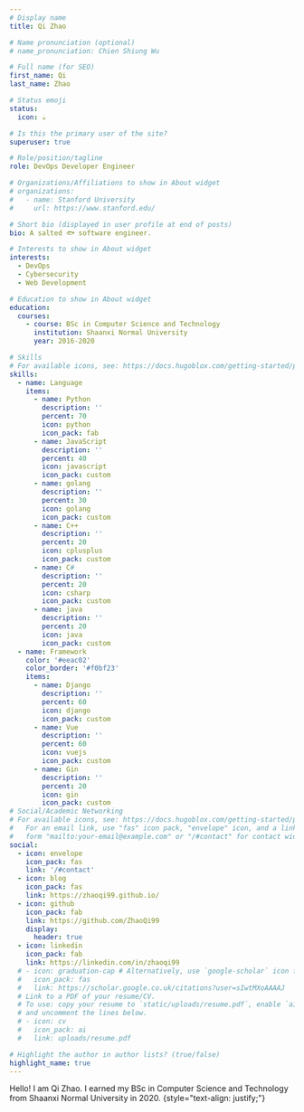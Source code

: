 ```yaml
---
# Display name
title: Qi Zhao

# Name pronunciation (optional)
# name_pronunciation: Chien Shiung Wu

# Full name (for SEO)
first_name: Qi
last_name: Zhao

# Status emoji
status:
  icon: ☕️

# Is this the primary user of the site?
superuser: true

# Role/position/tagline
role: DevOps Developer Engineer

# Organizations/Affiliations to show in About widget
# organizations:
#   - name: Stanford University
#     url: https://www.stanford.edu/

# Short bio (displayed in user profile at end of posts)
bio: A salted 🐟 software engineer.

# Interests to show in About widget
interests:
  - DevOps
  - Cybersecurity
  - Web Development

# Education to show in About widget
education:
  courses:
    - course: BSc in Computer Science and Technology
      institution: Shaanxi Normal University
      year: 2016-2020

# Skills
# For available icons, see: https://docs.hugoblox.com/getting-started/page-builder/#icons
skills:
  - name: Language
    items:
      - name: Python
        description: ''
        percent: 70
        icon: python
        icon_pack: fab
      - name: JavaScript
        description: ''
        percent: 40
        icon: javascript
        icon_pack: custom
      - name: golang
        description: ''
        percent: 30
        icon: golang
        icon_pack: custom
      - name: C++
        description: ''
        percent: 20
        icon: cplusplus
        icon_pack: custom
      - name: C#
        description: ''
        percent: 20
        icon: csharp
        icon_pack: custom
      - name: java
        description: ''
        percent: 20
        icon: java
        icon_pack: custom
  - name: Framework
    color: '#eeac02'
    color_border: '#f0bf23'
    items:
      - name: Django
        description: ''
        percent: 60
        icon: django
        icon_pack: custom
      - name: Vue
        description: ''
        percent: 60
        icon: vuejs
        icon_pack: custom
      - name: Gin
        description: ''
        percent: 20
        icon: gin
        icon_pack: custom
# Social/Academic Networking
# For available icons, see: https://docs.hugoblox.com/getting-started/page-builder/#icons
#   For an email link, use "fas" icon pack, "envelope" icon, and a link in the
#   form "mailto:your-email@example.com" or "/#contact" for contact widget.
social:
  - icon: envelope
    icon_pack: fas
    link: '/#contact'
  - icon: blog
    icon_pack: fas
    link: https://zhaoqi99.github.io/
  - icon: github
    icon_pack: fab
    link: https://github.com/ZhaoQi99
    display:
      header: true
  - icon: linkedin
    icon_pack: fab
    link: https://linkedin.com/in/zhaoqi99
  # - icon: graduation-cap # Alternatively, use `google-scholar` icon from `ai` icon pack
  #   icon_pack: fas
  #   link: https://scholar.google.co.uk/citations?user=sIwtMXoAAAAJ
  # Link to a PDF of your resume/CV.
  # To use: copy your resume to `static/uploads/resume.pdf`, enable `ai` icons in `params.yaml`,
  # and uncomment the lines below.
  # - icon: cv
  #   icon_pack: ai
  #   link: uploads/resume.pdf

# Highlight the author in author lists? (true/false)
highlight_name: true
---
```


Hello! I am Qi Zhao. I earned my BSc in Computer Science and Technology from Shaanxi Normal University in 2020.
{style="text-align: justify;"}
